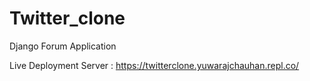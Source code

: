 # Twitter_clone
Django Forum Application


Live Deployment Server : https://twitterclone.yuwarajchauhan.repl.co/

